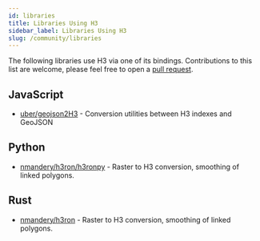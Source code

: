 ```yaml
---
id: libraries
title: Libraries Using H3
sidebar_label: Libraries Using H3
slug: /community/libraries
---
```


The following libraries use H3 via one of its bindings. Contributions to this list are welcome, please feel free to open a [pull request](https://github.com/uber/h3/tree/master/website/docs/community/libraries.md).

## JavaScript

- [uber/geojson2H3](https://github.com/uber/geojson2H3) - Conversion utilities between H3 indexes and GeoJSON

## Python

- [nmandery/h3ron/h3ronpy](https://github.com/nmandery/h3ron/tree/master/h3ronpy) - Raster to H3 conversion, smoothing of linked polygons.

## Rust

- [nmandery/h3ron](https://github.com/nmandery/h3ron) - Raster to H3 conversion, smoothing of linked polygons.
